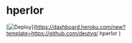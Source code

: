 # hperlor
[![Deploy](https://www.herokucdn.com/deploy/button.png)](https://dashboard.heroku.com/new?template=https://github.com/deutvg/
hperlor )
